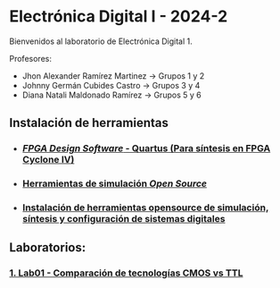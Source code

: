 # Electrónica Digital I - 2024-2

Bienvenidos al laboratorio de Electrónica Digital 1.

Profesores:


* Jhon Alexander Ramírez Martinez &rarr; Grupos 1 y 2
* Johnny Germán Cubides Castro &rarr; Grupos 3 y 4
* Diana Natali Maldonado Ramírez &rarr; Grupos 5 y 6

## Instalación de herramientas 

* ### [*FPGA Design Software* - Quartus (Para síntesis en FPGA Cyclone IV)](./labs/lab00/Quartus_installation_guide.md)

* ### [Herramientas de simulación *Open Source*](./labs/lab00/simulation_tools.md)

* ### [Instalación de herramientas opensource de simulación, síntesis y configuración de sistemas digitales](https://github.com/johnnycubides/digital-electronic-1-101/blob/main/installTools/conda-and-tools.md)

## Laboratorios:

### [1. Lab01 - Comparación de tecnologías CMOS vs TTL](./labs/lab01/README.md)
